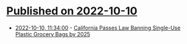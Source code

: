 # [Published on 2022-10-10](index.md)

* [2022-10-10, 11:34:00](https://news.slashdot.org/story/22/10/09/2254255/california-passes-law-banning-single-use-plastic-grocery-bags-by-2025?utm_source=rss1.0mainlinkanon&utm_medium=feed) - [California Passes Law Banning Single-Use Plastic Grocery Bags by 2025](https://news.slashdot.org/story/22/10/09/2254255/california-passes-law-banning-single-use-plastic-grocery-bags-by-2025?utm_source=rss1.0mainlinkanon&utm_medium=feed)
